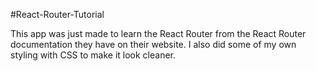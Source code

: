 #React-Router-Tutorial

<p>This app was just made to learn the React Router from the React Router documentation they have on their website. I also did some of my own styling with CSS to make it look cleaner.</p>
